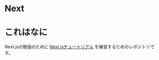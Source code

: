 # Next
# これはなに
Next.jsの勉強のために [Next.jsチュートリアル](https://nextjs.org/learn/basics/create-nextjs-app) を練習するためのレポジトリです。